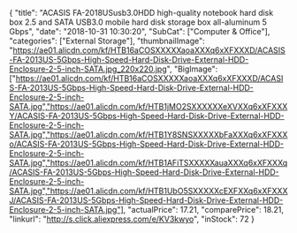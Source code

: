 {
	"title": "ACASIS FA-2018USusb3.0HDD high-quality notebook hard disk box 2.5 and SATA USB3.0 mobile hard disk storage box all-aluminum 5 Gbps",
	"date": "2018-10-31 10:30:20",
	"SubCat": ["Computer & Office"],
	"categories": ["External Storage"],
	"thumbnailImage": "https://ae01.alicdn.com/kf/HTB16aCOSXXXXXaoaXXXq6xXFXXXD/ACASIS-FA-2013US-5Gbps-High-Speed-Hard-Disk-Drive-External-HDD-Enclosure-2-5-inch-SATA.jpg_220x220.jpg",
	"BigImage": ["https://ae01.alicdn.com/kf/HTB16aCOSXXXXXaoaXXXq6xXFXXXD/ACASIS-FA-2013US-5Gbps-High-Speed-Hard-Disk-Drive-External-HDD-Enclosure-2-5-inch-SATA.jpg","https://ae01.alicdn.com/kf/HTB1jMO2SXXXXXXeXVXXq6xXFXXXY/ACASIS-FA-2013US-5Gbps-High-Speed-Hard-Disk-Drive-External-HDD-Enclosure-2-5-inch-SATA.jpg","https://ae01.alicdn.com/kf/HTB1Y8SNSXXXXXbFaXXXq6xXFXXXo/ACASIS-FA-2013US-5Gbps-High-Speed-Hard-Disk-Drive-External-HDD-Enclosure-2-5-inch-SATA.jpg","https://ae01.alicdn.com/kf/HTB1AFiTSXXXXXauaXXXq6xXFXXXq/ACASIS-FA-2013US-5Gbps-High-Speed-Hard-Disk-Drive-External-HDD-Enclosure-2-5-inch-SATA.jpg","https://ae01.alicdn.com/kf/HTB1UbO5SXXXXXcEXFXXq6xXFXXXJ/ACASIS-FA-2013US-5Gbps-High-Speed-Hard-Disk-Drive-External-HDD-Enclosure-2-5-inch-SATA.jpg"],
	"actualPrice": 17.21,
	"comparePrice": 18.21,
	"linkurl": "http://s.click.aliexpress.com/e/KV3kwyo",
	"inStock": 72
}
